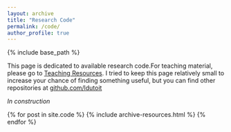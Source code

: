 ```yaml
---
layout: archive
title: "Research Code"
permalink: /code/
author_profile: true
---
```


{% include base_path %}

This page is dedicated to available research code.For teaching material, please go to [Teaching Resources](https://ldutoit.github.io/teaching/). I tried to keep this page relatively small to increase your chance of finding something useful, but you can find other repositories at [github.com/ldutoit](https://www.github.com/ldutoit)

*In construction*

{% for post in site.code %}
  {% include archive-resources.html %}
{% endfor %} 



